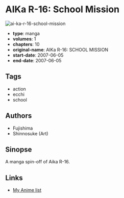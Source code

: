 # AIKa R-16: School Mission

![ai-ka-r-16-school-mission](https://cdn.myanimelist.net/images/manga/3/111945.jpg)

-   **type**: manga
-   **volumes**: 1
-   **chapters**: 10
-   **original-name**: AIKa R-16: SCHOOL MISSION
-   **start-date**: 2007-06-05
-   **end-date**: 2007-06-05

## Tags

-   action
-   ecchi
-   school

## Authors

-   Fujishima
-   Shinnosuke (Art)

## Sinopse

A manga spin-off of Aika R-16.

## Links

-   [My Anime list](https://myanimelist.net/manga/48671/AIKa_R-16__School_Mission)
